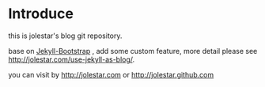 #  Introduce

this is jolestar's blog git repository.

base on [Jekyll-Bootstrap][] , add some custom feature, more detail please see <http://jolestar.com/use-jekyll-as-blog/>.

you can visit by <http://jolestar.com> or <http://jolestar.github.com>



[Jekyll-Bootstrap]: <http://jekyllbootstrap.com> "Jekyll-Bootstrap"
